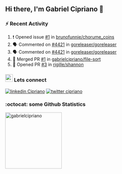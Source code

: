 ## Hi there, I'm Gabriel Cipriano 👋


### :zap: Recent Activity
<!--START_SECTION:activity-->
1. ❗ Opened issue [#1](https://github.com/brunofunnie/chorume_coins/issues/1) in [brunofunnie/chorume_coins](https://github.com/brunofunnie/chorume_coins)
2. 🗣 Commented on [#4421](https://github.com/goreleaser/goreleaser/issues/4421#issuecomment-1816350914) in [goreleaser/goreleaser](https://github.com/goreleaser/goreleaser)
3. 🗣 Commented on [#4421](https://github.com/goreleaser/goreleaser/issues/4421#issuecomment-1812807721) in [goreleaser/goreleaser](https://github.com/goreleaser/goreleaser)
4. 🎉 Merged PR [#1](https://github.com/gabrielcipriano/file-sort/pull/1) in [gabrielcipriano/file-sort](https://github.com/gabrielcipriano/file-sort)
5. 💪 Opened PR [#3](https://github.com/rigille/shannon/pull/3) in [rigille/shannon](https://github.com/rigille/shannon)
<!--END_SECTION:activity-->

### <img src="https://media3.giphy.com/media/S4CNuVzv50UH6gG5AN/giphy.gif?cid=ecf05e47dbmkqif1p4g2lpyegp44k864gkmp9p7bzp2k9hxh&ep=v1_stickers_search&rid=giphy.gif&ct=s" height="24"></img> Lets connect 
<a href="https://www.linkedin.com/in/gabrielcipriano/" target="blank"><img align="center" src="https://img.shields.io/badge/linkedin-%230077B5.svg?&style=for-the-badge&logo=linkedin&logoColor=white" alt="linkedin Cipriano" /></a> <a href="https://twitter.com/ciprigabs" target="blank"><img align="center" src="https://img.shields.io/badge/Twitter-1DA1F2?style=for-the-badge&logo=twitter&logoColor=white" alt="twitter cipriano" /></a>

### :octocat: some Github Statistics

<div>
  <a href="https://github.com/gabrielcipriano">
  <img height="180" src="https://github-readme-stats.vercel.app/api?username=gabrielcipriano&count_private=true&show_icons=true&theme=nord" alt="gabrielcipriano"/>
  </a>
</div>
